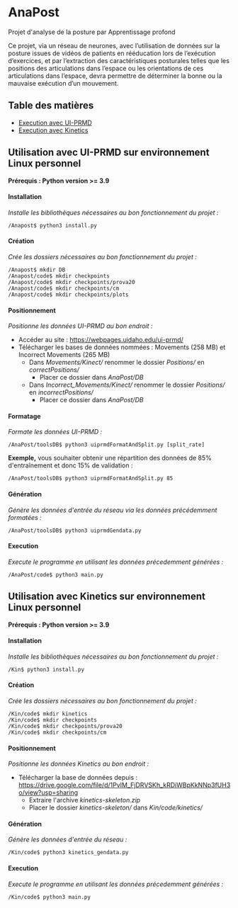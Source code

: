 # AnaPost
Projet d'analyse de la posture par Apprentissage profond

Ce projet, via un réseau de neurones, avec l’utilisation de données sur la posture issues de vidéos de patients en rééducation lors de l’exécution d’exercices, et par l’extraction des caractéristiques posturales telles que les positions des articulations dans l’espace ou les orientations de ces articulations dans l’espace, devra permettre de déterminer la bonne ou la mauvaise exécution d’un mouvement.

## Table des matières
* [Execution avec UI-PRMD](#utilisation-avec-ui-prmd-sur-environnement-linux-personnel)
* [Execution avec Kinetics](#utilisation-avec-kinetics-sur-environnement-linux-personnel)

## Utilisation avec UI-PRMD sur environnement Linux personnel

**Prérequis : Python version >= 3.9**

#### Installation
*Installe les bibliothèques nécessaires au bon fonctionnement du projet :*

```
/Anapost$ python3 install.py
```

#### Création
*Crée les dossiers nécessaires au bon fonctionnement du projet :*

```
/Anapost$ mkdir DB
/Anapost/code$ mkdir checkpoints
/Anapost/code$ mkdir checkpoints/prova20
/Anapost/code$ mkdir checkpoints/cm
/Anapost/code$ mkdir checkpoints/plots
```

#### Positionnement
*Positionne les données UI-PRMD au bon endroit :*

* Accéder au site : https://webpages.uidaho.edu/ui-prmd/
* Télécharger les bases de données nommées : Movements (258 MB) et Incorrect Movements (265 MB)
    * Dans *Movements/Kinect/* renommer le dossier *Positions/* en *correctPositions/*
        * Placer ce dossier dans *AnaPost/DB*
    * Dans *Incorrect_Movements/Kinect/* renommer le dossier *Positions/* en *incorrectPositions/*
        * Placer ce dossier dans *AnaPost/DB*

#### Formatage
*Formate les données UI-PRMD :*
```
/AnaPost/toolsDB$ python3 uiprmdFormatAndSplit.py [split_rate]
```
**Exemple,** vous souhaiter obtenir une répartition des données de 85% d'entraînement et donc 15% de validation :
```
/AnaPost/toolsDB$ python3 uiprmdFormatAndSplit.py 85
```

#### Génération
*Génère les données d'entrée du réseau via les données précédemment formatées :*

```
/AnaPost/toolsDB$ python3 uiprmdGendata.py
```

#### Execution
*Execute le programme en utilisant les données précedemment générées :*

```
/AnaPost/code$ python3 main.py
```

## Utilisation avec Kinetics sur environnement Linux personnel

**Prérequis : Python version >= 3.9**

#### Installation
*Installe les bibliothèques nécessaires au bon fonctionnement du projet :*

```
/Kin$ python3 install.py
```

#### Création
*Crée les dossiers nécessaires au bon fonctionnement du projet :*

```
/Kin/code$ mkdir kinetics
/Kin/code$ mkdir checkpoints
/Kin/code$ mkdir checkpoints/prova20
/Kin/code$ mkdir checkpoints/cm
```

#### Positionnement
*Positionne les données Kinetics au bon endroit :*

* Télécharger la base de données depuis : https://drive.google.com/file/d/1PvIM_FjDRVSKh_kRDiWBpKkNNp3fUH3o/view?usp=sharing
    * Extraire l'archive *kinetics-skeleton.zip*
    * Placer le dossier *kinetics-skeleton/* dans *Kin/code/kinetics/*

#### Génération
*Génère les données d'entrée du réseau :*

```
/Kin/code$ python3 kinetics_gendata.py
```

#### Execution
*Execute le programme en utilisant les données précedemment générées :*

```
/Kin/code$ python3 main.py
```
